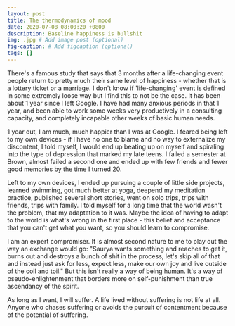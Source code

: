 ```yaml
---
layout: post
title: The thermodynamics of mood
date: 2020-07-08 08:00:20 +0800
description: Baseline happiness is bullshit
img: .jpg # Add image post (optional)
fig-caption: # Add figcaption (optional)
tags: []
---
```


There's a famous study that says that 3 months after a life-changing event people return to pretty much their same level of happiness - whether that is a lottery ticket or a marriage. I don't know if 'life-changing' event is defined in some extremely loose way but I find this to not be the case. It has been about 1 year since I left Google. I have had many anxious periods in that 1 year, and been able to work some weeks very productively in a consulting capacity, and completely incapable other weeks of basic human needs.

1 year out, I am much, much happier than I was at Google. I feared being left to my own devices - if I have no one to blame and no way to externalize my discontent, I told myself, I would end up beating up on myself and spiraling into the type of depression that marked my late teens. I failed a semester at Brown, almost failed a second one and ended up with few friends and fewer good memories by the time I turned 20.

Left to my own devices, I ended up pursuing a couple of little side projects, learned swimming, got much better at yoga, deepend my meditation practice, published several short stories, went on solo trips, trips with friends, trips with family. I told myself for a long time that the world wasn't the problem, that my adaptation to it was. Maybe the idea of having to adapt to the world is what's wrong in the first place - this belief and acceptance that you can't get what you want, so you should learn to compromise.

I am an expert compromiser. It is almost second nature to me to play out the way an exchange would go: "Saurya wants something and reaches to get it, burns out and destroys a bunch of shit in the process, let's skip all of that and instead just ask for less, expect less, make our own joy and live outside of the coil and toil." But this isn't really a way of being human. It's a way of pseudo-enlightenment that borders more on self-punishment than true ascendancy of the spirit.

As long as I want, I will suffer. A life lived without suffering is not life at all. Anyone who chases suffering or avoids the pursuit of contentment because of the potential of suffering.


